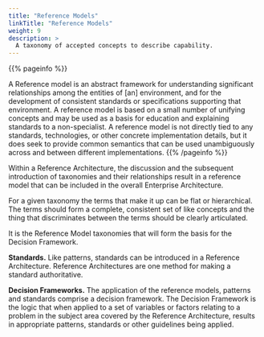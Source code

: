 ```yaml
---
title: "Reference Models"
linkTitle: "Reference Models"
weight: 9
description: >
  A taxonomy of accepted concepts to describe capability.
---
```


{{% pageinfo %}}

A Reference model is an abstract framework for understanding significant relationships among the entities of [an] environment, and for the development of consistent standards or specifications supporting that environment. A reference model is based on a small number of unifying concepts and may be used as a basis for education and explaining standards to a non-specialist. A reference model is not directly tied to any standards, technologies, or other concrete implementation details, but it does seek to provide common semantics that can be used unambiguously across and between different implementations.
{{% /pageinfo %}}

Within a Reference Architecture, the discussion and the subsequent introduction of taxonomies and their relationships result in a reference model that can be included in the overall Enterprise Architecture.

For a given taxonomy the terms that make it up can be flat or hierarchical.  The terms should form a complete, consistent set of like concepts and the thing that discriminates between the terms should be clearly articulated.

It is the Reference Model taxonomies that will form the basis for the Decision Framework.

**Standards.**  Like patterns, standards can be introduced in a Reference Architecture. Reference Architectures are one method for making a standard authoritative.

**Decision Frameworks.** The application of the reference models, patterns and standards comprise a decision framework. The Decision Framework is the logic that when applied to a set of variables or factors relating to a problem in the subject area covered by the Reference Architecture, results in appropriate patterns, standards or other guidelines being applied.
